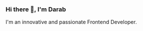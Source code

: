 ### Hi there 👋, I'm Darab

I'm an innovative and passionate Frontend Developer.
<!--
**Darab-gif/Darab-gif** is a ✨ _special_ ✨ repository because its `README.md` (this file) appears on your GitHub profile.

Here are some ideas to get you started:

- 🔭 I’m currently working with ReactJs, TailwindCSS, Redux, Styled Component and NextJs.

- 🌱 I’m currently learning more on Redux and NextJs.

- 👯 I’m looking to collaborate on Frontend Developer Role and Patnership with Fellow Developers...

- 💬 Ask me about anything on Frontend Development.

- 📫 How to reach me: darabcode@gmail.com

- 😄 Pronouns: He/Him

- ⚡ Fun fact: I like travel and Reading.
-->

